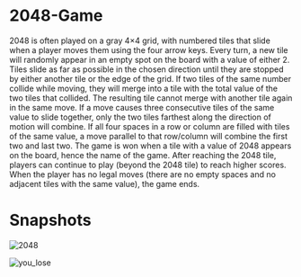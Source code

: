 # 2048-Game
2048 is often played on a gray 4×4 grid, with numbered tiles that slide when a player moves them using the four arrow keys. Every turn, a new tile will randomly appear in an empty spot on the board with a value of either 2. Tiles slide as far as possible in the chosen direction until they are stopped by either another tile or the edge of the grid. If two tiles of the same number collide while moving, they will merge into a tile with the total value of the two tiles that collided. The resulting tile cannot merge with another tile again in the same move.
If a move causes three consecutive tiles of the same value to slide together, only the two tiles farthest along the direction of motion will combine. If all four spaces in a row or column are filled with tiles of the same value, a move parallel to that row/column will combine the first two and last two.
The game is won when a tile with a value of 2048 appears on the board, hence the name of the game. After reaching the 2048 tile, players can continue to play (beyond the 2048 tile) to reach higher scores. When the player has no legal moves (there are no empty spaces and no adjacent tiles with the same value), the game ends.

# Snapshots

![2048](https://user-images.githubusercontent.com/69416241/211151072-f1c45921-783e-430c-9afb-3cd5a9f4b6f7.png)

![you_lose](https://user-images.githubusercontent.com/69416241/211151348-4cea80c8-f329-497e-bb44-cd628447ea5c.png)
